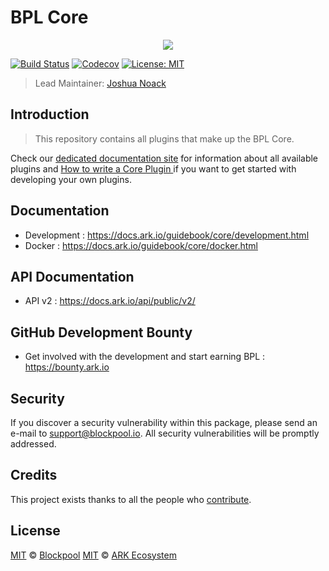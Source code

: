 # BPL Core

<p align="center">
    <img src="https://raw.githubusercontent.com/blockpool-io/core/bpl_mainnet/banner.png" />
</p>

[![Build Status](https://badgen.now.sh/circleci/github/blockpool-io/core)](https://circleci.com/gh/blockpool-io/core)
[![Codecov](https://badgen.now.sh/codecov/c/github/arkecosystem/core)](https://codecov.io/gh/arkecosystem/core)
[![License: MIT](https://badgen.now.sh/badge/license/MIT/green)](https://opensource.org/licenses/MIT)

> Lead Maintainer: [Joshua Noack](https://github.com/supaiku0)

## Introduction

> This repository contains all plugins that make up the BPL Core.

Check our [dedicated documentation site](https://docs.ark.io/guidebook/core/plugins/) for information about all available plugins and [How to write a Core Plugin
](https://docs.ark.io/tutorials/core/plugins/how-to-write-a-core-plugin.html) if you want to get started with developing your own plugins.

## Documentation

-   Development : https://docs.ark.io/guidebook/core/development.html
-   Docker : https://docs.ark.io/guidebook/core/docker.html

## API Documentation

-   API v2 : https://docs.ark.io/api/public/v2/

## GitHub Development Bounty

-   Get involved with the development and start earning BPL : https://bounty.ark.io

## Security

If you discover a security vulnerability within this package, please send an e-mail to support@blockpool.io. All security vulnerabilities will be promptly addressed.

## Credits

This project exists thanks to all the people who [contribute](../../contributors).

## License

[MIT](LICENSE) © [Blockpool](https://blockpool.io)
[MIT](LICENSE) © [ARK Ecosystem](https://ark.io)
